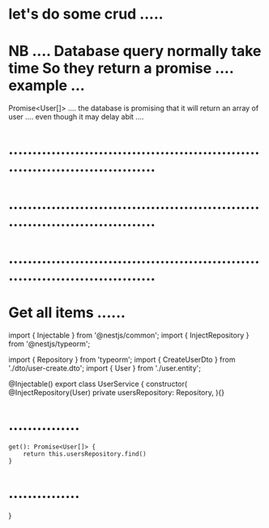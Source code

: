 # let's do some crud ..... 
# NB .... Database query normally take time So they return a promise .... example ...

Promise<User[]> .... the database is promising that it will return an array of user .... even though it may delay abit ....


# ....................................................................................
# ....................................................................................
# ....................................................................................



# Get all items ...... 

import { Injectable } from '@nestjs/common';
import { InjectRepository } from '@nestjs/typeorm';

import { Repository } from 'typeorm';
import { CreateUserDto } from './dto/user-create.dto';
import { User } from './user.entity';

@Injectable()
export class UserService {
    constructor(
        @InjectRepository(User)
        private usersRepository: Repository<User>,
    ){}
# ...............
    get(): Promise<User[]> {
        return this.usersRepository.find()
    }
# ...............

}


